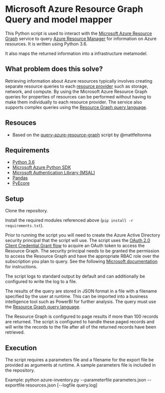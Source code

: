 # Microsoft Azure Resource Graph Query and model mapper
This Python script is used to interact with the [Microsoft Azure Resource Graph](https://docs.microsoft.com/en-us/azure/governance/resource-graph/) service to query [Azure Resource Manager](https://docs.microsoft.com/en-us/azure/azure-resource-manager/resource-group-overview) for information on Azure resources.  It is written using Python 3.6.

It also maps the returned information into a infrastructure metamodel.

## What problem does this solve?
Retrieving information about Azure resources typically involves creating separate resource queries to each [resource provider](https://docs.microsoft.com/en-us/azure/azure-resource-manager/resource-manager-supported-services) such as storage, network, and compute.  By using the Microsoft Azure Resource Graph queries for properties of resources can be performed without having to make them individually to each resource provider.  The service also supports complex queries using the [Resource Graph query language](https://docs.microsoft.com/en-us/azure/governance/resource-graph/concepts/query-language).

## Resouces

* Based on the [query-azure-resource-graph](https://github.com/mattfeltonma/query-azure-resource-graph) script by @mattfeltonma


## Requirements

* [Python 3.6](https://www.python.org/downloads/release/python-368/)
* [Microsoft Azure Python SDK](https://github.com/Azure/azure-sdk-for-python/tree/master/sdk)
* [Microsoft Authentication Library (MSAL)](https://docs.microsoft.com/en-us/azure/active-directory/develop/reference-v2-libraries)
* [Pandas](https://pandas.pydata.org/)
* [PyEcore](https://pyecore.readthedocs.io/en/latest/index.html)

## Setup
Clone the repository.

Install the required modules referenced above (`pip install -r requirements.txt`).

Prior to running the script you will need to create the Azure Active Directory security principal that the script will use.  The script uses the [OAuth 2.0 Client Credential Grant flow](https://oauth.net/2/grant-types/client-credentials/) to acquire an OAuth token to access the Resource Graph.  The security principal needs to be granted the permission to access the Resource Graph and have the appropriate RBAC role over the subscription you plan to query.  See the following [Microsoft documentation](https://docs.microsoft.com/en-us/azure/azure-resource-manager/resource-manager-api-authentication) for instructions.

The script logs to standard output by default and can additionally be configured to write the log to a file.

The results of the query are stored in JSON format in a file with a filename specified by the user at runtime.  This can be imported into a business intelligence tool such as PowerBI for further analysis.  The query must use the [Resource Graph query language](https://docs.microsoft.com/en-us/azure/governance/resource-graph/concepts/query-language).

The Resource Graph is configured to page results if more than 100 records are returned.  The script is configured to handle these paged records and will write the records to the file after all of the returned records have been retrieved.

## Execution
The script requires a parameters file and a filename for the export file be provided as arguments at runtime.  A sample parameters file is included in the repository.

Example: python azure-inventory.py --parameterfile parameters.json --exportfile resources.json \[--logfile query.log]


